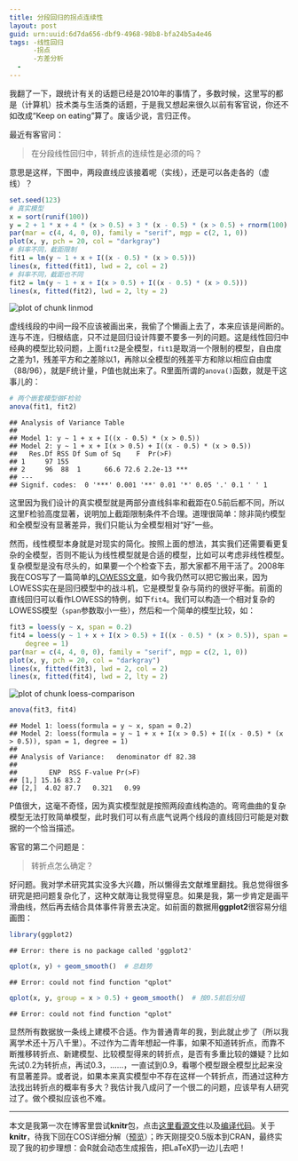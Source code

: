 ```yaml
---
title: 分段回归的拐点连续性
layout: post
guid: urn:uuid:6d7da656-dbf9-4968-98b8-bfa24b5a4e46
tags: -线性回归
      -拐点
      -方差分析
  - 
---
```


我翻了一下，跟统计有关的话题已经是2010年的事情了，多数时候，这里写的都是（计算机）技术类与生活类的话题，于是我又想起来很久以前有客官说，你还不如改成“Keep on eating”算了。废话少说，言归正传。

最近有客官问：

> 在分段线性回归中，转折点的连续性是必须的吗？

意思是这样，下图中，两段直线应该接着呢（实线），还是可以各走各的（虚线）？



```r
set.seed(123)
# 真实模型
x = sort(runif(100))
y = 2 + 1 * x + 4 * (x > 0.5) + 3 * (x - 0.5) * (x > 0.5) + rnorm(100)
par(mar = c(4, 4, 0, 0), family = "serif", mgp = c(2, 1, 0))
plot(x, y, pch = 20, col = "darkgray")
# 斜率不同，截距限制
fit1 = lm(y ~ 1 + x + I((x - 0.5) * (x > 0.5)))
lines(x, fitted(fit1), lwd = 2, col = 2)
# 斜率不同，截距也不同
fit2 = lm(y ~ 1 + x + I(x > 0.5) + I((x - 0.5) * (x > 0.5)))
lines(x, fitted(fit2), lwd = 2, lty = 2)
```

![plot of chunk linmod](figure/linmod.png) 


虚线线段的中间一段不应该被画出来，我偷了个懒画上去了，本来应该是间断的。连与不连，归根结底，只不过是回归设计阵要不要多一列的问题。这是线性回归中经典的模型比较问题，上面`fit2`是全模型，`fit1`是取消一个限制的模型，自由度之差为1，残差平方和之差除以1，再除以全模型的残差平方和除以相应自由度（88/96），就是F统计量，P值也就出来了。R里面所谓的`anova()`函数，就是干这事儿的：



```r
# 两个嵌套模型做F检验
anova(fit1, fit2)
```

```
## Analysis of Variance Table
## 
## Model 1: y ~ 1 + x + I((x - 0.5) * (x > 0.5))
## Model 2: y ~ 1 + x + I(x > 0.5) + I((x - 0.5) * (x > 0.5))
##   Res.Df RSS Df Sum of Sq    F  Pr(>F)    
## 1     97 155                              
## 2     96  88  1      66.6 72.6 2.2e-13 ***
## ---
## Signif. codes:  0 '***' 0.001 '**' 0.01 '*' 0.05 '.' 0.1 ' ' 1 
```




这里因为我们设计的真实模型就是两部分直线斜率和截距在0.5前后都不同，所以这里F检验高度显著，说明加上截距限制条件不合理。道理很简单：除非简约模型和全模型没有显著差异，我们只能认为全模型相对“好”一些。

然而，线性模型本身就是对现实的简化。按照上面的想法，其实我们还需要看更复杂的全模型，否则不能认为线性模型就是合适的模型，比如可以考虑非线性模型。复杂模型是没有尽头的，如果要一个个检查下去，那大家都不用干活了。2008年我在COS写了一篇简单的[LOWESS文章](http://cos.name/2008/11/lowess-to-explore-bivariate-correlation-by-yihui/)，如今我仍然可以把它搬出来，因为LOWESS实在是回归模型中的战斗机，它是模型复杂与简约的很好平衡。前面的直线回归可以看作LOWESS的特例，如下`fit4`。我们可以构造一个相对复杂的LOWESS模型（`span`参数取小一些），然后和一个简单的模型比较，如：



```r
fit3 = loess(y ~ x, span = 0.2)
fit4 = loess(y ~ 1 + x + I(x > 0.5) + I((x - 0.5) * (x > 0.5)), span = 1, 
    degree = 1)
par(mar = c(4, 4, 0, 0), family = "serif", mgp = c(2, 1, 0))
plot(x, y, pch = 20, col = "darkgray")
lines(x, fitted(fit3), lwd = 2, col = 2)
lines(x, fitted(fit4), lwd = 2, lty = 2)
```

![plot of chunk loess-comparison](figure/loess-comparison.png) 

```r
anova(fit3, fit4)
```

```
## Model 1: loess(formula = y ~ x, span = 0.2)
## Model 2: loess(formula = y ~ 1 + x + I(x > 0.5) + I((x - 0.5) * (x > 0.5)), span = 1, degree = 1)
## 
## Analysis of Variance:   denominator df 82.38
## 
##        ENP  RSS F-value Pr(>F)
## [1,] 15.16 83.2               
## [2,]  4.02 87.7   0.321   0.99
```




P值很大，这毫不奇怪，因为真实模型就是按照两段直线构造的。弯弯曲曲的复杂模型无法打败简单模型，此时我们可以有点底气说两个线段的直线回归可能是对数据的一个恰当描述。

客官的第二个问题是：

> 转折点怎么确定？

好问题。我对学术研究其实没多大兴趣，所以懒得去文献堆里翻找。我总觉得很多研究是把问题复杂化了，这种文献海让我觉得窒息。如果是我，第一步肯定是画平滑曲线，然后再去结合具体事件背景去决定。如前面的数据用**ggplot2**很容易分组画图：



```r
library(ggplot2)
```

```
## Error: there is no package called 'ggplot2'
```

```r
qplot(x, y) + geom_smooth()  # 总趋势
```

```
## Error: could not find function "qplot"
```

```r
qplot(x, y, group = x > 0.5) + geom_smooth()  # 按0.5前后分组
```

```
## Error: could not find function "qplot"
```




显然所有数据放一条线上建模不合适。作为普通青年的我，到此就止步了（所以我离学术还十万八千里）。不过作为二青年想起一件事，如果不知道转折点，而靠不断推移转折点、新建模型、比较模型得来的转折点，是否有多重比较的嫌疑？比如先试0.2为转折点，再试0.3，……，一直试到0.9，看哪个模型跟全模型比起来没有显著差异。或者说，如果本来真实模型中不存在这样一个转折点，而通过这种方法找出转折点的概率有多大？我估计我八成问了一个很二的问题，应该早有人研究过了。做个模拟应该也不难。

---

本文是我第一次在博客里尝试**knitr**包，点击[这里看源文件](https://github.com/yihui/cn/blob/gh-pages/_posts/_2012-04-30-break-points-in-regression.Rmd)以及[编译代码](https://github.com/yihui/cn/blob/gh-pages/_posts/_knit-all.R)。关于**knitr**，待我下回在COS详细分解（[预览](https://github.com/yihui/r-ninja/blob/master/11-auto-report.md)）；昨天刚提交0.5版本到CRAN，最终实现了我的初步理想：会R就会动态生成报告，把LaTeX扔一边儿去吧！
